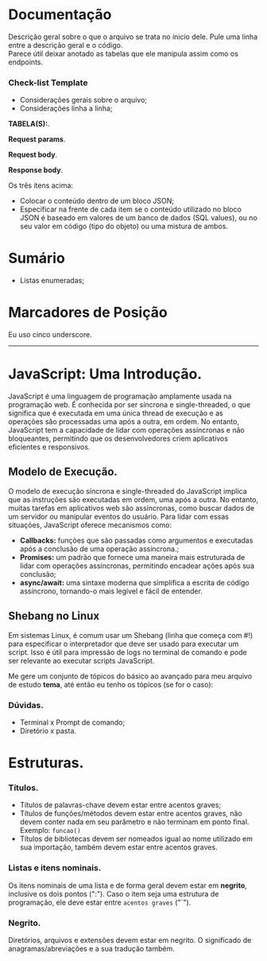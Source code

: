 # Documentação

Descrição geral sobre o que o arquivo se trata no ínicio dele. Pule uma linha entre a descrição geral e o código.\
Parece útil deixar anotado as tabelas que ele manipula assim como os endpoints.

### Check-list Template

- Considerações gerais sobre o arquivo;
- Considerações linha a linha;

**TABELA(S):**.

**Request params**.

**Request body**.

**Response body**.

Os três itens acima:

- Colocar o conteúdo dentro de um bloco JSON;
- Especificar na frente de cada item se o conteúdo utilizado no bloco JSON é baseado em valores de um banco de dados (SQL values), ou no seu valor em código (tipo do objeto) ou uma mistura de ambos.

# Sumário

- Listas enumeradas;


# Marcadores de Posição

Eu uso cinco underscore.

---

# JavaScript: Uma Introdução.

JavaScript é uma linguagem de programação amplamente usada na programação web. É conhecida por ser síncrona e single-threaded, o que significa que é executada em uma única thread de execução e as operações são processadas uma após a outra, em ordem. No entanto, JavaScript tem a capacidade de lidar com operações assíncronas e não bloqueantes, permitindo que os desenvolvedores criem aplicativos eficientes e responsivos.

## Modelo de Execução.

O modelo de execução síncrona e single-threaded do JavaScript implica que as instruções são executadas em ordem, uma após a outra. No entanto, muitas tarefas em aplicativos web são assíncronas, como buscar dados de um servidor ou manipular eventos do usuário. Para lidar com essas situações, JavaScript oferece mecanismos como:

- **Callbacks:** funções que são passadas como argumentos e executadas após a conclusão de uma operação assíncrona.;
- **Promises:** um padrão que fornece uma maneira mais estruturada de lidar com operações assíncronas, permitindo encadear ações após sua conclusão;
- **async/await:** uma sintaxe moderna que simplifica a escrita de código assíncrono, tornando-o mais legível e fácil de entender.

## Shebang no Linux

Em sistemas Linux, é comum usar um Shebang (linha que começa com #!) para especificar o interpretador que deve ser usado para executar um script. Isso é útil para impressão de logs no terminal de comando e pode ser relevante ao executar scripts JavaScript.

Me gere um conjunto de tópicos do básico ao avançado para meu arquivo de estudo **tema**, até então eu tenho os tópicos (se for o caso):

### Dúvidas.

- Terminal x Prompt de comando;
- Diretório x pasta.

# Estruturas.

### Títulos.

- Títulos de palavras-chave devem estar entre acentos graves;
- Títulos de funções/métodos devem estar entre acentos graves, não devem conter nada em seu parâmetro e não terminam em ponto final. Exemplo: `funcao()`
- Títulos de bibliotecas devem ser nomeados igual ao nome utilizado em sua importação, também devem estar entre acentos graves.

### Listas e itens nominais.

Os itens nominais de uma lista e de forma geral devem estar em **negrito**, inclusive os dois pontos (":"). Caso o item seja uma estrutura de programação, ele deve estar entre `acentos graves` ("`").

### Negrito.

Diretórios, arquivos e extensões devem estar em negrito. O significado de anagramas/abreviações e a sua tradução também.